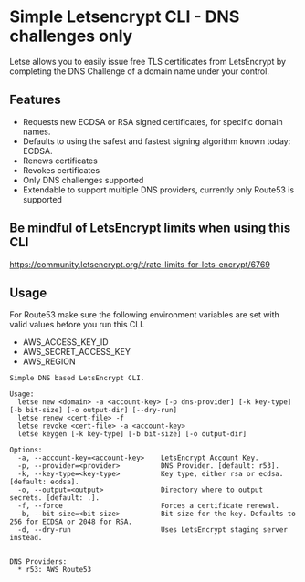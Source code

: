 # Simple Letsencrypt CLI - DNS challenges only
Letse allows you to easily issue free TLS certificates from LetsEncrypt by
completing the DNS Challenge of a domain name under your control.

## Features
* Requests new ECDSA or RSA signed certificates, for specific domain names.
* Defaults to using the safest and fastest signing algorithm known today: ECDSA.
* Renews certificates
* Revokes certificates
* Only DNS challenges supported
* Extendable to support multiple DNS providers, currently only Route53 is supported

## Be mindful of LetsEncrypt limits when using this CLI
https://community.letsencrypt.org/t/rate-limits-for-lets-encrypt/6769

## Usage
For Route53 make sure the following environment variables are set with
valid values before you run this CLI.

* AWS_ACCESS_KEY_ID
* AWS_SECRET_ACCESS_KEY
* AWS_REGION

```
Simple DNS based LetsEncrypt CLI.

Usage:
  letse new <domain> -a <account-key> [-p dns-provider] [-k key-type] [-b bit-size] [-o output-dir] [--dry-run]
  letse renew <cert-file> -f
  letse revoke <cert-file> -a <account-key>
  letse keygen [-k key-type] [-b bit-size] [-o output-dir]

Options:
  -a, --account-key=<account-key>    LetsEncrypt Account Key.
  -p, --provider=<provider>          DNS Provider. [default: r53].
  -k, --key-type=<key-type>          Key type, either rsa or ecdsa. [default: ecdsa].
  -o, --output=<output>              Directory where to output secrets. [default: .].
  -f, --force                        Forces a certificate renewal.
  -b, --bit-size=<bit-size>          Bit size for the key. Defaults to 256 for ECDSA or 2048 for RSA.
  -d, --dry-run                      Uses LetsEncrypt staging server instead.


DNS Providers:
  * r53: AWS Route53
```
